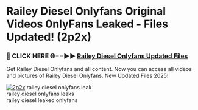 # Railey Diesel Onlyfans Original Videos 0nlyFans Leaked - Files Updated! (2p2x)

<h3>🔴 CLICK HERE 🌐==►► <a href="https://tinyurl.com/3hn5wdd3" rel="nofollow">Railey Diesel Onlyfans Updated Files</a></h3>

Get Railey Diesel Onlyfans and all content. Now you can access all videos and pictures of Railey Diesel Onlyfans. New Updated Files 2025!

[![2p2x](https://i.imgur.com/4HnBqBT.gif)](https://tinyurl.com/3hn5wdd3)
railey diesel onlyfans leak<br>
railey diesel onlyfans leaks<br>
railey diesel leaked onlyfans